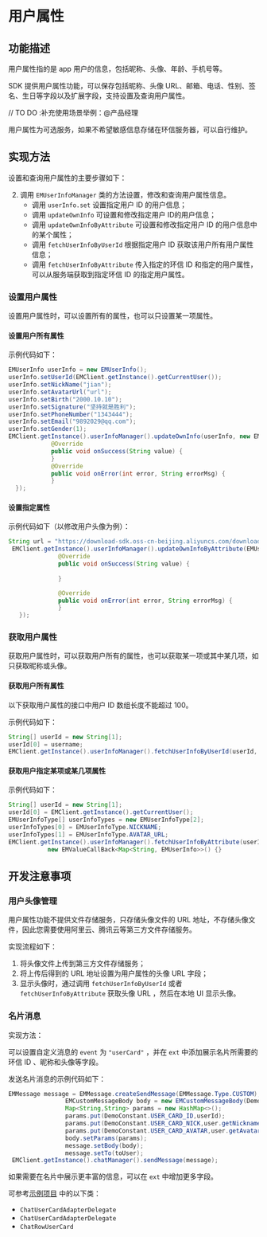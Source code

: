 # 用户属性



## 功能描述


用户属性指的是 app 用户的信息，包括昵称、头像、年龄、手机号等。

SDK 提供用户属性功能，可以保存包括昵称、头像 URL、邮箱、电话、性别、签名、生日等字段以及扩展字段，支持设置及查询用户属性。

// TO DO :补充使用场景举例：@产品经理

<div class="alert note">用户属性为可选服务，如果不希望敏感信息存储在环信服务器，可以自行维护。</div>



## 实现方法


设置和查询用户属性的主要步骤如下：

2. 调用 `EMUserInfoManager` 类的方法设置，修改和查询用户属性信息。
   - 调用 `userInfo.set` 设置指定用户 ID 的用户信息；
   - 调用 `updateOwnInfo` 可设置和修改指定用户 ID的用户信息；
   - 调用 `updateOwnInfoByAttribute` 可设置和修改指定用户 ID 的用户信息中的某个属性；
   - 调用 `fetchUserInfoByUserId` 根据指定用户  ID  获取该用户所有用户属性信息；
   - 调用 `fetchUserInfoByAttribute` 传入指定的环信 ID 和指定的用户属性，可以从服务端获取到指定环信 ID 的指定用户属性。



### 设置用户属性

设置用户属性时，可以设置所有的属性，也可以只设置某一项属性。

#### 设置用户所有属性

示例代码如下：

```java
EMUserInfo userInfo = new EMUserInfo();
userInfo.setUserId(EMClient.getInstance().getCurrentUser());
userInfo.setNickName("jian");
userInfo.setAvatarUrl("url");
userInfo.setBirth("2000.10.10");
userInfo.setSignature("坚持就是胜利");
userInfo.setPhoneNumber("1343444");
userInfo.setEmail("9892029@qq.com");
userInfo.setGender(1);
EMClient.getInstance().userInfoManager().updateOwnInfo(userInfo, new EMValueCallBack<String>() {
            @Override
            public void onSuccess(String value) {     
            }
            @Override
            public void onError(int error, String errorMsg) {
            }
  });
```

#### 设置指定属性

示例代码如下（以修改用户头像为例）：

```java
String url = "https://download-sdk.oss-cn-beijing.aliyuncs.com/downloads/IMDemo/avatar/Image1.png";
 EMClient.getInstance().userInfoManager().updateOwnInfoByAttribute(EMUserInfoType.AVATAR_URL, url, new EMValueCallBack<String>() {
              @Override
              public void onSuccess(String value) {
                        
              }

              @Override
              public void onError(int error, String errorMsg) {    
              }
   });
```



### 获取用户属性

获取用户属性时，可以获取用户所有的属性，也可以获取某一项或其中某几项，如只获取昵称或头像。


#### 获取用户所有属性

<div class="alert note">以下获取用户属性的接口中用户 ID 数组长度不能超过 100。</div>

示例代码如下：

```java
String[] userId = new String[1];
userId[0] = username;
EMClient.getInstance().userInfoManager().fetchUserInfoByUserId(userId, new EMValueCallBack<Map<String, EMUserInfo>>() {}
```

#### 获取用户指定某项或某几项属性

示例代码如下：

```java
String[] userId = new String[1];
userId[0] = EMClient.getInstance().getCurrentUser();
EMUserInfoType[] userInfoTypes = new EMUserInfoType[2];
userInfoTypes[0] = EMUserInfoType.NICKNAME;
userInfoTypes[1] = EMUserInfoType.AVATAR_URL;
EMClient.getInstance().userInfoManager().fetchUserInfoByAttribute(userId, userInfoTypes,
           new EMValueCallBack<Map<String, EMUserInfo>>() {}
```



## 开发注意事项



### 用户头像管理

用户属性功能不提供文件存储服务，只存储头像文件的 URL 地址，不存储头像文件，因此您需要使用阿里云、腾讯云等第三方文件存储服务。

实现流程如下：

1. 将头像文件上传到第三方文件存储服务；
2. 将上传后得到的 URL 地址设置为用户属性的头像 URL 字段；
3. 显示头像时，通过调用 `fetchUserInfoByUserId` 或者 `fetchUserInfoByAttribute` 获取头像 URL ，然后在本地 UI 显示头像。



### 名片消息

实现方法：

可以设置自定义消息的 `event` 为 `"userCard"` ，并在 `ext` 中添加展示名片所需要的环信 ID 、昵称和头像等字段。

发送名片消息的示例代码如下：

```java
EMMessage message = EMMessage.createSendMessage(EMMessage.Type.CUSTOM);
                EMCustomMessageBody body = new EMCustomMessageBody(DemoConstant.USER_CARD_EVENT);
                Map<String,String> params = new HashMap<>();
                params.put(DemoConstant.USER_CARD_ID,userId);
                params.put(DemoConstant.USER_CARD_NICK,user.getNickname());
                params.put(DemoConstant.USER_CARD_AVATAR,user.getAvatar());
                body.setParams(params);
                message.setBody(body);
                message.setTo(toUser);
 EMClient.getInstance().chatManager().sendMessage(message);
```


如果需要在名片中展示更丰富的信息，可以在 `ext` 中增加更多字段。

可参考[示例项目](https://www.easemob.com/download/im) 中的以下类：
- `ChatUserCardAdapterDelegate`
- `ChatUserCardAdapterDelegate`
- `ChatRowUserCard`

